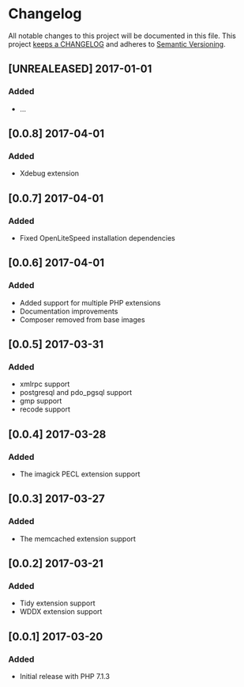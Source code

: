 # Changelog

All notable changes to this project will be documented in this file. This project
[keeps a CHANGELOG](http://keepachangelog.com/) and adheres to
[Semantic Versioning](http://semver.org/).


## [UNREALEASED] 2017-01-01

### Added

* ...

## [0.0.8] 2017-04-01

### Added

* Xdebug extension

## [0.0.7] 2017-04-01

### Added

* Fixed OpenLiteSpeed installation dependencies

## [0.0.6] 2017-04-01

### Added

* Added support for multiple PHP extensions
* Documentation improvements
* Composer removed from base images

## [0.0.5] 2017-03-31

### Added

* xmlrpc support
* postgresql and pdo_pgsql support
* gmp support
* recode support

## [0.0.4] 2017-03-28

### Added

* The imagick PECL extension support

## [0.0.3] 2017-03-27

### Added

* The memcached extension support

## [0.0.2] 2017-03-21

### Added

* Tidy extension support
* WDDX extension support

## [0.0.1] 2017-03-20

### Added

* Initial release with PHP 7.1.3

